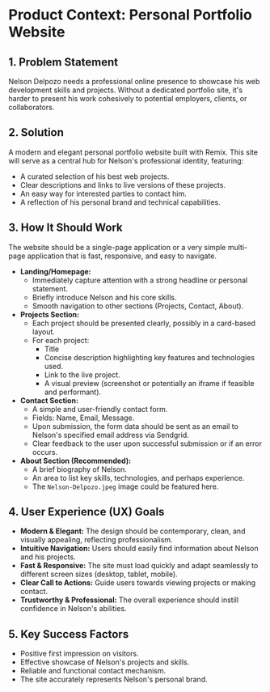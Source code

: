 # Product Context: Personal Portfolio Website

## 1. Problem Statement
Nelson Delpozo needs a professional online presence to showcase his web development skills and projects. Without a dedicated portfolio site, it's harder to present his work cohesively to potential employers, clients, or collaborators.

## 2. Solution
A modern and elegant personal portfolio website built with Remix. This site will serve as a central hub for Nelson's professional identity, featuring:
- A curated selection of his best web projects.
- Clear descriptions and links to live versions of these projects.
- An easy way for interested parties to contact him.
- A reflection of his personal brand and technical capabilities.

## 3. How It Should Work
The website should be a single-page application or a very simple multi-page application that is fast, responsive, and easy to navigate.

- **Landing/Homepage:**
    - Immediately capture attention with a strong headline or personal statement.
    - Briefly introduce Nelson and his core skills.
    - Smooth navigation to other sections (Projects, Contact, About).
- **Projects Section:**
    - Each project should be presented clearly, possibly in a card-based layout.
    - For each project:
        - Title
        - Concise description highlighting key features and technologies used.
        - Link to the live project.
        - A visual preview (screenshot or potentially an iframe if feasible and performant).
- **Contact Section:**
    - A simple and user-friendly contact form.
    - Fields: Name, Email, Message.
    - Upon submission, the form data should be sent as an email to Nelson's specified email address via Sendgrid.
    - Clear feedback to the user upon successful submission or if an error occurs.
- **About Section (Recommended):**
    - A brief biography of Nelson.
    - An area to list key skills, technologies, and perhaps experience.
    - The `Nelson-Delpozo.jpeg` image could be featured here.

## 4. User Experience (UX) Goals
- **Modern & Elegant:** The design should be contemporary, clean, and visually appealing, reflecting professionalism.
- **Intuitive Navigation:** Users should easily find information about Nelson and his projects.
- **Fast & Responsive:** The site must load quickly and adapt seamlessly to different screen sizes (desktop, tablet, mobile).
- **Clear Call to Actions:** Guide users towards viewing projects or making contact.
- **Trustworthy & Professional:** The overall experience should instill confidence in Nelson's abilities.

## 5. Key Success Factors
- Positive first impression on visitors.
- Effective showcase of Nelson's projects and skills.
- Reliable and functional contact mechanism.
- The site accurately represents Nelson's personal brand.
